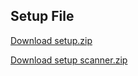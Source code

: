## Setup File

[Download setup.zip](https://drive.google.com/file/d/1YT6C_RROgd1WhAApYu-kTJPzIzYRpKDJ/view?usp=sharing)

[Download setup scanner.zip](https://drive.google.com/file/d/16iJcwBmFojtYfa8NOYzvjzNOILKDCd5m/view?usp=sharing)




